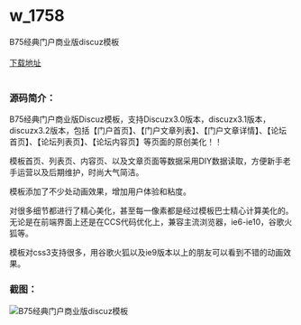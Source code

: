 # w_1758
B75经典门户商业版discuz模板
<br/></br>
[下载地址](https://www.uuid2.com/1758.html "下载地址")
<br/></br>
<h3>源码简介：</h3>
<p>B75经典门户商业版Discuz模板，支持Discuzx3.0版本，discuzx3.1版本，discuzx3.2版本，包括【门户首页】、【门户文章列表】、【门户文章详情】、【论坛首页】、【论坛列表页】、【论坛内容页】等页面的原创美化！！<p>
<p>模板首页、列表页、内容页、以及文章页面等数据采用DIY数据读取，方便新手老手运营以及后期维护，时尚大气简洁。<p>
<p>模板添加了不少处动画效果，增加用户体验和粘度。<p>
<p>对很多细节都进行了精心美化，甚至每一像素都是经过模板巴士精心计算美化的。无论是在前端界面上还是在CCS代码优化上，兼容主流浏览器，ie6-ie10，谷歌火狐等。<p>
<p>模板对css3支持很多，用谷歌火狐以及ie9版本以上的朋友可以看到不错的动画效果。<p>
<h3>截图：</h3>
<img src="https://www.uuid2.com/wp-content/uploads/img/202110/a155a20115.jpg" alt="B75经典门户商业版discuz模板">
